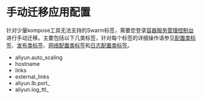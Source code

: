 # 手动迁移应用配置

针对少量kompose工具无法支持的Swarm标签，需要您登录[容器服务管理控制台](https://cs.console.aliyun.com)进行手动迁移。主要包括以下几类标签，针对每个标签的详细操作请参见[配置类标签](/intl.zh-CN/最佳实践/Swarm迁移Kubernetes/附录：标签映射/配置类标签.md)、[发布类标签](/intl.zh-CN/最佳实践/Swarm迁移Kubernetes/附录：标签映射/发布类标签.md)、[网络配置类标签](/intl.zh-CN/最佳实践/Swarm迁移Kubernetes/附录：标签映射/网络配置类标签.md)和[日志配置类标签](/intl.zh-CN/最佳实践/Swarm迁移Kubernetes/附录：标签映射/日志配置类标签.md)。

-   aliyun.auto\_scaling
-   hostname
-   links
-   external\_links
-   aliyun.lb.port\_
-   aliyun.log\_ttl\_

